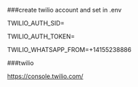 ###create twilio account and set in .env

TWILIO_AUTH_SID=

TWILIO_AUTH_TOKEN=

TWILIO_WHATSAPP_FROM=+14155238886

###twilio

https://console.twilio.com/